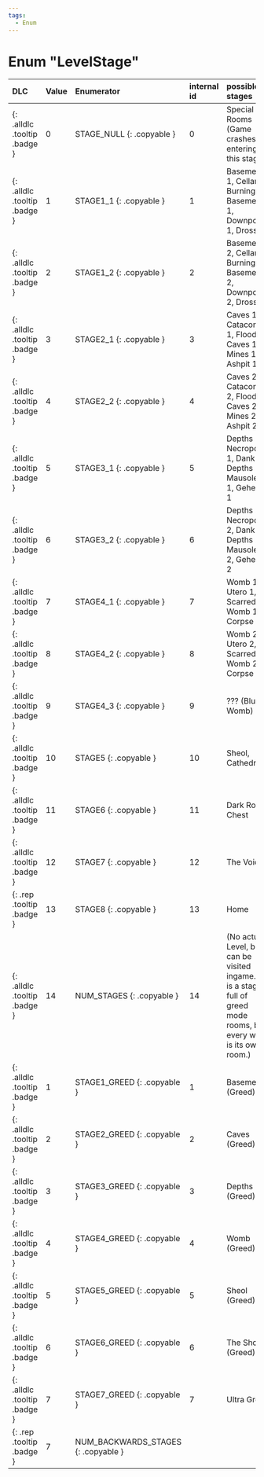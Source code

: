 ```yaml
---
tags:
  - Enum
---
```

# Enum "LevelStage"
|DLC|Value| Enumerator|internal id|possible stages|Comment|
|:--|:--|:--|:--|:--|:--|
|[ ](#){: .alldlc .tooltip .badge }|0 |STAGE_NULL {: .copyable } | 0 | Special Rooms (Game crashes on entering this stage) |
|[ ](#){: .alldlc .tooltip .badge }|1 |STAGE1_1 {: .copyable } | 1 | Basement 1, Cellar 1, Burning Basement 1, Downpour 1, Dross 1 |
|[ ](#){: .alldlc .tooltip .badge }|2 |STAGE1_2 {: .copyable } | 2 | Basement 2, Cellar 2, Burning Basement 2, Downpour 2, Dross 2 |
|[ ](#){: .alldlc .tooltip .badge }|3 |STAGE2_1 {: .copyable } | 3 | Caves 1, Catacombs 1, Flooded Caves 1, Mines 1, Ashpit 1 |
|[ ](#){: .alldlc .tooltip .badge }|4 |STAGE2_2 {: .copyable } | 4 | Caves 2, Catacombs 2, Flooded Caves 2, Mines 2, Ashpit 2 |
|[ ](#){: .alldlc .tooltip .badge }|5 |STAGE3_1 {: .copyable } | 5 | Depths 1, Necropolis 1, Dank Depths 1, Mausoleum 1, Gehenna 1 |
|[ ](#){: .alldlc .tooltip .badge }|6 |STAGE3_2 {: .copyable } | 6 | Depths 2, Necropolis 2, Dank Depths 2, Mausoleum 2, Gehenna 2 |
|[ ](#){: .alldlc .tooltip .badge }|7 |STAGE4_1 {: .copyable } | 7 | Womb 1, Utero 1, Scarred Womb 1, Corpse 1 |
|[ ](#){: .alldlc .tooltip .badge }|8 |STAGE4_2 {: .copyable } | 8 | Womb 2, Utero 2, Scarred Womb 2, Corpse 2 |
|[ ](#){: .alldlc .tooltip .badge }|9 |STAGE4_3 {: .copyable } | 9 | ??? (Blue Womb) |
|[ ](#){: .alldlc .tooltip .badge }|10 |STAGE5 {: .copyable } | 10 | Sheol, Cathedral |
|[ ](#){: .alldlc .tooltip .badge }|11 |STAGE6 {: .copyable } | 11 | Dark Room, Chest |
|[ ](#){: .alldlc .tooltip .badge }|12 |STAGE7 {: .copyable } | 12 | The Void |
|[ ](#){: .rep .tooltip .badge }|13 |STAGE8 {: .copyable } | 13  | Home |
|[ ](#){: .alldlc .tooltip .badge }|14 |NUM_STAGES {: .copyable } | 14 | (No actual Level, but can be visited ingame. it is a stage full of greed mode rooms, but every wave is its own room.) |
|[ ](#){: .alldlc .tooltip .badge }|1 |STAGE1_GREED {: .copyable } | 1 | Basement (Greed) |
|[ ](#){: .alldlc .tooltip .badge }|2 |STAGE2_GREED {: .copyable } | 2 | Caves (Greed) |
|[ ](#){: .alldlc .tooltip .badge }|3 |STAGE3_GREED {: .copyable } | 3 | Depths (Greed) |
|[ ](#){: .alldlc .tooltip .badge }|4 |STAGE4_GREED {: .copyable } | 4 | Womb (Greed) |
|[ ](#){: .alldlc .tooltip .badge }|5 |STAGE5_GREED {: .copyable } | 5 | Sheol (Greed) |
|[ ](#){: .alldlc .tooltip .badge }|6 |STAGE6_GREED {: .copyable } | 6 | The Shop (Greed) |
|[ ](#){: .alldlc .tooltip .badge }|7 |STAGE7_GREED {: .copyable } | 7 | Ultra Greed |
|[ ](#){: .rep .tooltip .badge }|7 |NUM_BACKWARDS_STAGES {: .copyable } |  |
